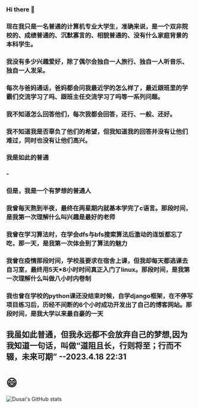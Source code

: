 ### Hi there 👋

### 现在我只是一名普通的计算机专业大学生，准确来说，是一个双非院校的、成绩普通的、沉默寡言的、相貌普通的、没有什么家庭背景的本科学生。
### 我没有多少兴趣爱好，除了偶尔会独自一人旅行、独自一人听音乐、独自一人发呆。
### 每次与爸妈通话，爸妈都会问我最近学的怎么样了，最近跟班里的学霸们交流学习了吗、跟班主任交流学习了吗等一系列问题。
### 我不知道怎么回答他们，每次我都会回答，还行、一般、还好。
### 我不知道我是否辜负了他们的希望，但我知道我的回答并没有让他们难过，同时也没有让他们高兴。
### 我是如此的普通
### -
### 但是，我是一个有梦想的普通人
### 我曾每天熬到半夜，最终在两星期内就基本学完了c语言。那段时间，是我第一次理解什么叫兴趣是最好的老师
### 我曾在学习算法时，在学会dfs与bfs搜索算法后激动的连饭都忘了吃，那一天，是我第一次体会到了算法的魅力
### 我曾在疫情那段时间，学校虽要求在宿舍上课，但我却每天都逃课去自习室，最终用5天*8小时时间真正入门了linux。那段时间，是我第一次理解什么叫做八小时内卷制
### 我也曾在学校的python课还没结束时候，自学django框架，在不停写项目练习后，历经不间断的6个小时成功开发出了自己的博客网站。那段时间，是我大学以来最自豪的一天

## 我虽如此普通，但我永远都不会放弃自己的梦想,因为我知道一句话，叫做“道阻且长，行则将至；行而不辍，未来可期”    --2023.4.18 22:31 

# 😄


![Dusai's GitHub stats](https://github-readme-stats.vercel.app/api?username=lvkaige)
<!--
**lvkaige/lvkaige** is a ✨ _special_ ✨ repository because its `README.md` (this file) appears on your GitHub profile.

Here are some ideas to get you started:

- 🔭 I’m currently working on ...
- 🌱 I’m currently learning ...
- 👯 I’m looking to collaborate on ...
- 🤔 I’m looking for help with ...
- 💬 Ask me about ...
- 📫 How to reach me: ...
- 😄 Pronouns: ...
- ⚡ Fun fact: ...
-->
